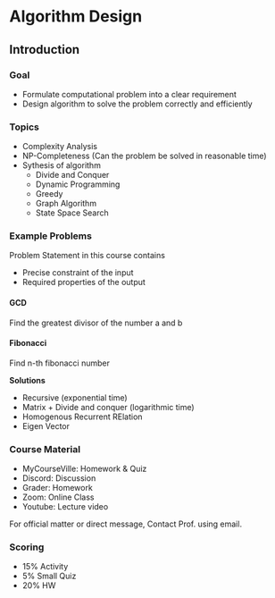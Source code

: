 # Algorithm Design

## Introduction

### Goal

- Formulate computational problem into a clear requirement
- Design algorithm to solve the problem correctly and efficiently

### Topics

- Complexity Analysis
- NP-Completeness (Can the problem be solved in reasonable time)
- Sythesis of algorithm
	- Divide and Conquer
	- Dynamic Programming
	- Greedy
	- Graph Algorithm
	- State Space Search

### Example Problems

Problem Statement in this course contains

- Precise constraint of the input
- Required properties of the output

#### GCD

Find the greatest divisor of the number a and b

#### Fibonacci

Find n-th fibonacci number

**Solutions**

- Recursive (exponential time)
- Matrix + Divide and conquer (logarithmic time)
- Homogenous Recurrent RElation
- Eigen Vector

### Course Material

- MyCourseVille: Homework & Quiz
- Discord: Discussion
- Grader: Homework
- Zoom: Online Class
- Youtube: Lecture video

For official matter or direct message, Contact Prof. using email.

### Scoring

- 15% Activity
- 5% Small Quiz
- 20% HW
